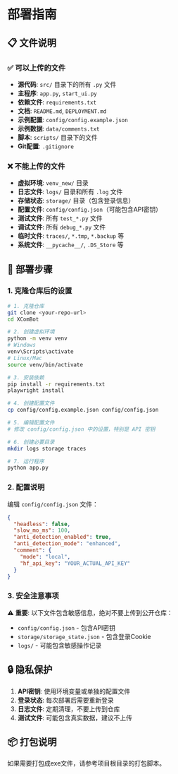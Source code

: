 # 部署指南

## 📋 文件说明

### ✅ 可以上传的文件
- **源代码**: `src/` 目录下的所有 `.py` 文件
- **主程序**: `app.py`, `start_ui.py`
- **依赖文件**: `requirements.txt`
- **文档**: `README.md`, `DEPLOYMENT.md`
- **示例配置**: `config/config.example.json`
- **示例数据**: `data/comments.txt`
- **脚本**: `scripts/` 目录下的文件
- **Git配置**: `.gitignore`

### ❌ 不能上传的文件
- **虚拟环境**: `venv_new/` 目录
- **日志文件**: `logs/` 目录和所有 `.log` 文件
- **存储状态**: `storage/` 目录（包含登录信息）
- **配置文件**: `config/config.json`（可能包含API密钥）
- **测试文件**: 所有 `test_*.py` 文件
- **调试文件**: 所有 `debug_*.py` 文件
- **临时文件**: `traces/`, `*.tmp`, `*.backup` 等
- **系统文件**: `__pycache__/`, `.DS_Store` 等

## 🚀 部署步骤

### 1. 克隆仓库后的设置

```bash
# 1. 克隆仓库
git clone <your-repo-url>
cd XComBot

# 2. 创建虚拟环境
python -m venv venv
# Windows
venv\Scripts\activate
# Linux/Mac
source venv/bin/activate

# 3. 安装依赖
pip install -r requirements.txt
playwright install

# 4. 创建配置文件
cp config/config.example.json config/config.json

# 5. 编辑配置文件
# 修改 config/config.json 中的设置，特别是 API 密钥

# 6. 创建必要目录
mkdir logs storage traces

# 7. 运行程序
python app.py
```

### 2. 配置说明

编辑 `config/config.json` 文件：

```json
{
  "headless": false,
  "slow_mo_ms": 100,
  "anti_detection_enabled": true,
  "anti_detection_mode": "enhanced",
  "comment": {
    "mode": "local",
    "hf_api_key": "YOUR_ACTUAL_API_KEY"
  }
}
```

### 3. 安全注意事项

⚠️ **重要**: 以下文件包含敏感信息，绝对不要上传到公开仓库：

- `config/config.json` - 包含API密钥
- `storage/storage_state.json` - 包含登录Cookie
- `logs/` - 可能包含敏感操作记录

## 🔒 隐私保护

1. **API密钥**: 使用环境变量或单独的配置文件
2. **登录状态**: 每次部署后需要重新登录
3. **日志文件**: 定期清理，不要上传到仓库
4. **测试文件**: 可能包含真实数据，建议不上传

## 📦 打包说明

如果需要打包成exe文件，请参考项目根目录的打包脚本。
